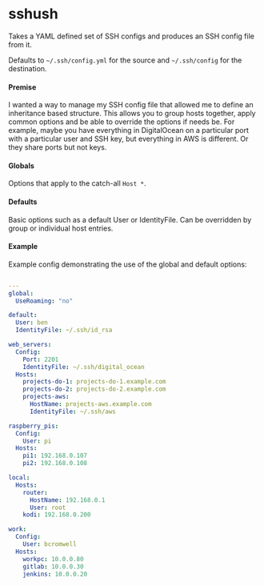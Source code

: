 # sshush

Takes a YAML defined set of SSH configs and produces an SSH config file from it.

Defaults to `~/.ssh/config.yml` for the source and `~/.ssh/config` for the destination.

#### Premise

I wanted a way to manage my SSH config file that allowed me to define an inheritance based structure. This allows you to group hosts together, apply common options and be able to override the options if needs be. For example, maybe you have everything in DigitalOcean on a particular port with a particular user and SSH key, but everything in AWS is different. Or they share ports but not keys. 

#### Globals

Options that apply to the catch-all `Host *`.

#### Defaults

Basic options such as a default User or IdentityFile. Can be overridden by group or individual host entries.

#### Example

Example config demonstrating the use of the global and default options:

```yaml

---
global:
  UseRoaming: "no"

default:
  User: ben
  IdentityFile: ~/.ssh/id_rsa

web_servers:
  Config:
    Port: 2201
    IdentityFile: ~/.ssh/digital_ocean
  Hosts:
    projects-do-1: projects-do-1.example.com
    projects-do-2: projects-do-2.example.com
    projects-aws:
      HostName: projects-aws.example.com
      IdentityFile: ~/.ssh/aws

raspberry_pis:
  Config:
    User: pi
  Hosts:
    pi1: 192.168.0.107
    pi2: 192.168.0.108

local:
  Hosts:
    router:
      HostName: 192.168.0.1
      User: root
    kodi: 192.168.0.200

work:
  Config:
    User: bcromwell
  Hosts:
    workpc: 10.0.0.80
    gitlab: 10.0.0.30
    jenkins: 10.0.0.20

```
